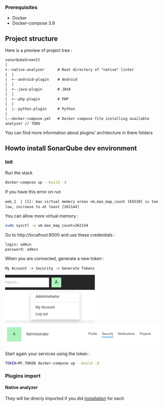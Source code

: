 
### Prerequisites

- Docker
- Docker-compose 3.9

## Project structure

Here is a preview of project tree :

```
sonarQubeGreenIt      
| 
+--native-analyzer      # Root directory of "native" linter
|  |
|  +--android-plugin    # Android
|  |
|  +--java-plugin       # JAVA
|  |
|  +--php-plugin        # PHP
|  |
|  \--python-plugin     # Python
|
\--docker-compose.yml   # Docker compose file installing available analyzer // TODO
```

You can find more information about plugins’ architecture in there folders


## Howto install SonarQube dev environment

### Init

Run the stack 
```sh 
docker-compose up --build -d
```

If you have this error on run

`web_1  | [1]: max virtual memory areas vm.max_map_count [65530] is too low, increase to at least [262144]`

You can allow more virtual memory :

```sh
sudo sysctl -w vm.max_map_count=262144
```

Go to http://localhost:9000 and use these credentials :
```
login: admin
password: admin
```

When you are connected, generate a new token :

`My Account -> Security -> Generate Tokens`

![img.png](images/img.png)
![img_1.png](images/img_1.png)



Start again your services using the token :

```sh
TOKEN=MY_TOKEN docker-compose up --build -d
```


### Plugins import

#### Native analyzer

They will be direcly imported if you did [installation](native-analyzer/INSTALL.md) for each


